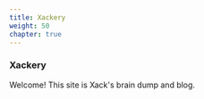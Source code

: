 ```yaml
---
title: Xackery
weight: 50
chapter: true
---
```


### Xackery

Welcome! This site is Xack's brain dump and blog.